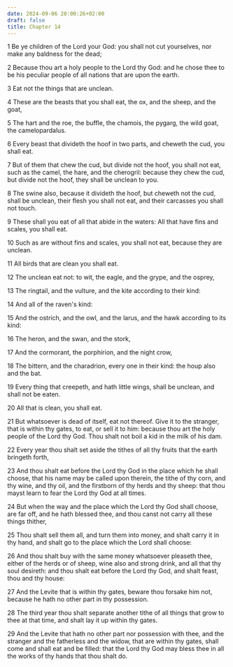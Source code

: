 ```yaml
---
date: 2024-09-06 20:00:26+02:00
draft: false
title: Chapter 14
---
```




1 Be ye children of the Lord your God: you shall not cut yourselves, nor make any baldness for the dead;

2 Because thou art a holy people to the Lord thy God: and he chose thee to be his peculiar people of all nations that are upon the earth.

3 Eat not the things that are unclean.

4 These are the beasts that you shall eat, the ox, and the sheep, and the goat,

5 The hart and the roe, the buffle, the chamois, the pygarg, the wild goat, the camelopardalus.

6 Every beast that divideth the hoof in two parts, and cheweth the cud, you shall eat.

7 But of them that chew the cud, but divide not the hoof, you shall not eat, such as the camel, the hare, and the cherogril: because they chew the cud, but divide not the hoof, they shall be unclean to you.

8 The swine also, because it divideth the hoof, but cheweth not the cud, shall be unclean, their flesh you shall not eat, and their carcasses you shall not touch.

9 These shall you eat of all that abide in the waters: All that have fins and scales, you shall eat.

10 Such as are without fins and scales, you shall not eat, because they are unclean.

11 All birds that are clean you shall eat.

12 The unclean eat not: to wit, the eagle, and the grype, and the osprey,

13 The ringtail, and the vulture, and the kite according to their kind:

14 And all of the raven's kind:

15 And the ostrich, and the owl, and the larus, and the hawk according to its kind:

16 The heron, and the swan, and the stork,

17 And the cormorant, the porphirion, and the night crow,

18 The bittern, and the charadrion, every one in their kind: the houp also and the bat.

19 Every thing that creepeth, and hath little wings, shall be unclean, and shall not be eaten.

20 All that is clean, you shall eat.

21 But whatsoever is dead of itself, eat not thereof. Give it to the stranger, that is within thy gates, to eat, or sell it to him: because thou art the holy people of the Lord thy God. Thou shalt not boil a kid in the milk of his dam.

22 Every year thou shalt set aside the tithes of all thy fruits that the earth bringeth forth,

23 And thou shalt eat before the Lord thy God in the place which he shall choose, that his name may be called upon therein, the tithe of thy corn, and thy wine, and thy oil, and the firstborn of thy herds and thy sheep: that thou mayst learn to fear the Lord thy God at all times.

24 But when the way and the place which the Lord thy God shall choose, are far off, and he hath blessed thee, and thou canst not carry all these things thither,

25 Thou shalt sell them all, and turn them into money, and shalt carry it in thy hand, and shalt go to the place which the Lord shall choose:

26 And thou shalt buy with the same money whatsoever pleaseth thee, either of the herds or of sheep, wine also and strong drink, and all that thy soul desireth: and thou shalt eat before the Lord thy God, and shalt feast, thou and thy house:

27 And the Levite that is within thy gates, beware thou forsake him not, because he hath no other part in thy possession.

28 The third year thou shalt separate another tithe of all things that grow to thee at that time, and shalt lay it up within thy gates.

29 And the Levite that hath no other part nor possession with thee, and the stranger and the fatherless and the widow, that are within thy gates, shall come and shall eat and be filled: that the Lord thy God may bless thee in all the works of thy hands that thou shalt do.

